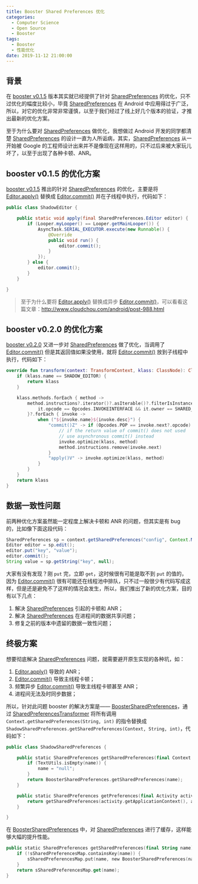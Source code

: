 ```yaml
---
title: Booster Shared Preferences 优化
categories:
  - Computer Science
  - Open Source
  - Booster
tags:
  - Booster
  - 性能优化
date: 2019-11-12 21:00:00
---
```


## 背景

在 [booster v0.1.5](https://github.com/didi/booster/releases/tag/v0.1.5) 版本其实就已经提供了针对 [SharedPreferences](https://developer.android.google.cn/reference/android/content/SharedPreferences) 的优化，只不过优化的幅度比较小，毕竟 [SharedPreferences](https://developer.android.google.cn/reference/android/content/SharedPreferences) 在 Android 中应用得过于广泛，所以，对它的优化非常非常谨慎，以至于我们经过了线上好几个版本的验证，才推出最新的优化方案。

至于为什么要对 [SharedPreferences](https://developer.android.google.cn/reference/android/content/SharedPreferences) 做优化，我想做过 Android 开发的同学都清楚 [SharedPreferences](https://developer.android.google.cn/reference/android/content/SharedPreferences) 的设计一直为人所诟病，其实，[SharedPreferences](https://developer.android.google.cn/reference/android/content/SharedPreferences) 从一开始被 Google 的工程师设计出来并不是像现在这样用的，只不过后来被大家玩儿坏了，以至于出现了各种卡顿、ANR。

## booster v0.1.5 的优化方案

[booster v0.1.5](https://github.com/didi/booster/releases/tag/v0.1.5) 推出的针对 [SharedPreferences](https://developer.android.google.cn/reference/android/content/SharedPreferences) 的优化，主要是将 [Editor.apply()](https://developer.android.google.cn/reference/android/content/SharedPreferences.Editor.html#apply()) 替换成 [Editor.commit()](https://developer.android.google.cn/reference/android/content/SharedPreferences.Editor.html#commit()) 并在子线程中执行，代码如下：

```java
public class ShadowEditor {

    public static void apply(final SharedPreferences.Editor editor) {
        if (Looper.myLooper() == Looper.getMainLooper()) {
            AsyncTask.SERIAL_EXECUTOR.execute(new Runnable() {
                @Override
                public void run() {
                    editor.commit();
                }
            });
        } else {
            editor.commit();
        }
    }

}
```

> 至于为什么要将 [Editor.apply()](https://developer.android.google.cn/reference/android/content/SharedPreferences.Editor.html#apply()) 替换成异步 [Editor.commit()](https://developer.android.google.cn/reference/android/content/SharedPreferences.Editor.html#commit())，可以看看这篇文章：http://www.cloudchou.com/android/post-988.html

## booster v0.2.0 的优化方案

[booster v0.2.0](https://github.com/didi/booster/releases/tag/v0.2.0) 又进一步对 [SharedPreferences](https://developer.android.google.cn/reference/android/content/SharedPreferences) 做了优化，当调用了 [Editor.commit()](https://developer.android.google.cn/reference/android/content/SharedPreferences.Editor.html#commit()) 但是其返回值如果没使用，就将 [Editor.commit()](https://developer.android.google.cn/reference/android/content/SharedPreferences.Editor.html#commit()) 放到子线程中执行，代码如下：

```kotlin
override fun transform(context: TransformContext, klass: ClassNode): ClassNode {
    if (klass.name == SHADOW_EDITOR) {
        return klass
    }

    klass.methods.forEach { method ->
        method.instructions?.iterator()?.asIterable()?.filterIsInstance(MethodInsnNode::class.java)?.filter {
            it.opcode == Opcodes.INVOKEINTERFACE && it.owner == SHARED_PREFERENCES_EDITOR
        }?.forEach { invoke ->
            when ("${invoke.name}${invoke.desc}") {
                "commit()Z" -> if (Opcodes.POP == invoke.next?.opcode) {
                    // if the return value of commit() does not used
                    // use asynchronous commit() instead
                    invoke.optimize(klass, method)
                    method.instructions.remove(invoke.next)
                }
                "apply()V" -> invoke.optimize(klass, method)
            }
        }
    }
    return klass
}
```

## 数据一致性问题

前两种优化方案虽然能一定程度上解决卡顿和 ANR 的问题，但其实是有 bug 的，比如像下面这段代码：

```java
SharedPreferences sp = context.getSharedPreferences("config", Context.MODE_PRIVATE);
Editor editor = sp.edit();
editor.put("key", "value");
editor.commit();
String value = sp.getString("key", null);
```

大家有没有发现？刚 `put` 完，立即 `get`，这时候很有可能是取不到 `put` 的值的，因为 [Editor.commit()](https://developer.android.google.cn/reference/android/content/SharedPreferences.Editor.html#commit()) 很有可能还在线程池中排队，只不过一般很少有代码写成这样，但是还是避免不了这样的情况会发生，所以，我们推出了新的优化方案，目的有以下几点：

1. 解决 [SharedPreferences](https://developer.android.google.cn/reference/android/content/SharedPreferences) 引起的卡顿和 ANR；
1. 解决 [SharedPreferences](https://developer.android.google.cn/reference/android/content/SharedPreferences) 在进程间的数据共享问题；
1. 修复之前的版本中遗留的数据一致性问题；

## 终极方案

想要彻底解决 [SharedPreferences](https://developer.android.google.cn/reference/android/content/SharedPreferences) 问题，就需要避开原生实现的各种坑，如：

1. [Editor.apply()](https://developer.android.google.cn/reference/android/content/SharedPreferences.Editor.html#apply()) 导致的 ANR；
1. [Editor.commit()](https://developer.android.google.cn/reference/android/content/SharedPreferences.Editor.html#commit()) 导致主线程卡顿；
1. 频繁异步 [Editor.commit()](https://developer.android.google.cn/reference/android/content/SharedPreferences.Editor.html#commit()) 导致主线程卡顿甚至 ANR；
1. 进程间无法及时同步数据；

所以，针对此问题 booster 的解决方案是—— [BoosterSharedPreferences](https://github.com/didi/booster/blob/master/booster-android-instrument-shared-preferences/src/main/java/com/didiglobal/booster/instrument/sharedpreferences/BoosterSharedPreferences.java)，通过 [SharedPreferencesTransformer](https://github.com/didi/booster/blob/master/booster-transform-shared-preferences/src/main/kotlin/com/didiglobal/booster/transform/sharedpreferences/SharedPreferencesTransformer.kt) 将所有调用 `Context.getSharedPreferences(String, int)` 的指令替换成 `ShadowSharedPreferences.getSharedPreferences(Context, String, int)`，代码如下：

```kotlin
public class ShadowSharedPreferences {

    public static SharedPreferences getSharedPreferences(final Context context, String name, final int mode) {
        if (TextUtils.isEmpty(name)) {
            name = "null";
        }
        return BoosterSharedPreferences.getSharedPreferences(name);
    }

    public static SharedPreferences getPreferences(final Activity activity, final int mode) {
        return getSharedPreferences(activity.getApplicationContext(), activity.getLocalClassName(), mode);
    }

}
```

在 [BoosterSharedPreferences](https://github.com/didi/booster/blob/master/booster-android-instrument-shared-preferences/src/main/java/com/didiglobal/booster/instrument/sharedpreferences/BoosterSharedPreferences.java) 中，对 [SharedPreferences](https://developer.android.google.cn/reference/android/content/SharedPreferences) 进行了缓存，这样能够大幅的提升性能。

```kotlin
public static SharedPreferences getSharedPreferences(final String name) {
    if (!sSharedPreferencesMap.containsKey(name)) {
        sSharedPreferencesMap.put(name, new BoosterSharedPreferences(name));
    }
    return sSharedPreferencesMap.get(name);
}
```





